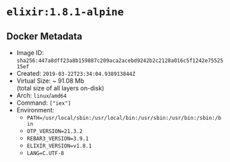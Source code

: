 # `elixir:1.8.1-alpine`

## Docker Metadata

- Image ID: `sha256:447a8dff23a8b159887c209aca2acebd9242b2c2128a016c5f1242e7552515ef`
- Created: `2019-03-22T23:34:04.938913844Z`
- Virtual Size: ~ 91.08 Mb  
  (total size of all layers on-disk)
- Arch: `linux`/`amd64`
- Command: `["iex"]`
- Environment:
  - `PATH=/usr/local/sbin:/usr/local/bin:/usr/sbin:/usr/bin:/sbin:/bin`
  - `OTP_VERSION=21.3.2`
  - `REBAR3_VERSION=3.9.1`
  - `ELIXIR_VERSION=v1.8.1`
  - `LANG=C.UTF-8`
